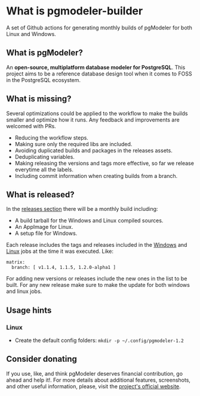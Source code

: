

# What is pgmodeler-builder

A set of Github actions for generating monthly
builds of pgModeler for both Linux and Windows.

## What is pgModeler?

An **open-source, multiplatform database modeler for PostgreSQL**.
This project aims to be a reference database design tool when it
comes to FOSS in the PostgreSQL ecosystem.

## What is missing?

Several optimizations could be applied to the workflow to make
the builds smaller and optimize how it runs. Any feedback and
improvements are welcomed with PRs.

- Reducing the workflow steps.
- Making sure only the required libs are included.
- Avoiding duplicated builds and packages in the releases assets.
- Deduplicating variables.
- Making releasing the versions and tags more effective, so
  far we release everytime all the labels.
- Including commit information when creating builds from a
  branch.

## What is released?

In the [releases section](https://github.com/ccamacho/pgmodeler-builder/releases)
there will be a monthly build including:

- A build tarball for the Windows and Linux compiled sources.
- An AppImage for Linux.
- A setup file for Windows.

Each release includes the tags and releases included in the
[Windows](https://github.com/ccamacho/pgmodeler-builder/blob/main/.github/workflows/builder.yml#L79)
and
[Linux](https://github.com/ccamacho/pgmodeler-builder/blob/main/.github/workflows/builder.yml#L227)
jobs at the time it was executed. Like:

```
matrix:
  branch: [ v1.1.4, 1.1.5, 1.2.0-alpha1 ]
```

For adding new versions or releases include the new ones in the list to be built.
For any new release make sure to make the update for both windows and linux jobs.

## Usage hints

### Linux

- Create the default config folders: `mkdir -p ~/.config/pgmodeler-1.2`

## Consider donating

If you use, like, and think pgModeler deserves 
financial contribution, go ahead and help it!.
For more details about additional features,
screenshots, and other useful information,
please, visit the [project's official website](https://pgmodeler.io).
